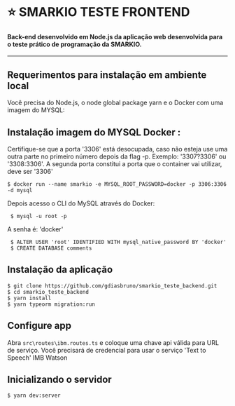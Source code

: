 # :star: SMARKIO TESTE FRONTEND

#### Back-end desenvolvido em Node.js da aplicação web desenvolvida para o teste prático de programação da SMARKIO.

---

## Requerimentos para instalação em ambiente local

Você precisa do Node.js, o node global package yarn e o Docker com uma imagem do MYSQL:

## Instalação imagem do MYSQL Docker :

Certifique-se que a porta '3306' está desocupada, caso não esteja use uma outra parte no primeiro número depois da flag -p. Exemplo: '3307?3306' ou '3308:3306'. A segunda porta constitui a porta que o container vai utilizar, deve ser '3306'

    $ docker run --name smarkio -e MYSQL_ROOT_PASSWORD=docker -p 3306:3306 -d mysql

Depois acesso o CLI do MySQL através do Docker:
    
     $ mysql -u root -p
 A senha é: 'docker'
 
     $ ALTER USER 'root' IDENTIFIED WITH mysql_native_password BY 'docker'
     $ CREATE DATABASE comments

## Instalação da aplicação

    $ git clone https://github.com/gdiasbruno/smarkio_teste_backend.git
    $ cd smarkio_teste_backend
    $ yarn install
    $ yarn typeorm migration:run

## Configure app

Abra `src\routes\ibm.routes.ts` e coloque uma chave api válida para URL de serviço. 
Você precisará de credencial para usar o serviço 'Text to Speech' IMB Watson

## Inicializando o servidor

    $ yarn dev:server

